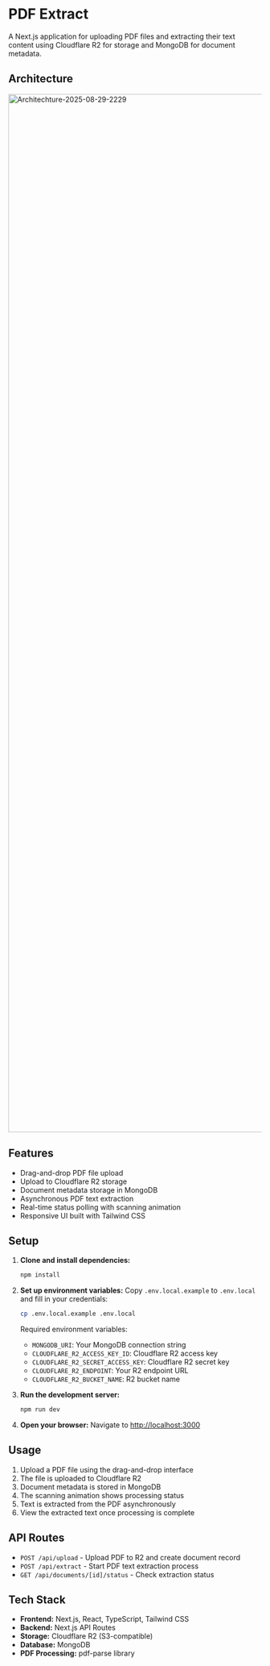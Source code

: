 # PDF Extract

A Next.js application for uploading PDF files and extracting their text content using Cloudflare R2 for storage and MongoDB for document metadata.

## Architecture
<img width="2904" height="2060" alt="Architechture-2025-08-29-2229" src="https://github.com/user-attachments/assets/802cb542-e6d9-4565-9d45-e0212b451b96" />


## Features

- Drag-and-drop PDF file upload
- Upload to Cloudflare R2 storage
- Document metadata storage in MongoDB
- Asynchronous PDF text extraction
- Real-time status polling with scanning animation
- Responsive UI built with Tailwind CSS

## Setup

1. **Clone and install dependencies:**
   ```bash
   npm install
   ```

2. **Set up environment variables:**
   Copy `.env.local.example` to `.env.local` and fill in your credentials:
   ```bash
   cp .env.local.example .env.local
   ```

   Required environment variables:
   - `MONGODB_URI`: Your MongoDB connection string
   - `CLOUDFLARE_R2_ACCESS_KEY_ID`: Cloudflare R2 access key
   - `CLOUDFLARE_R2_SECRET_ACCESS_KEY`: Cloudflare R2 secret key
   - `CLOUDFLARE_R2_ENDPOINT`: Your R2 endpoint URL
   - `CLOUDFLARE_R2_BUCKET_NAME`: R2 bucket name

3. **Run the development server:**
   ```bash
   npm run dev
   ```

4. **Open your browser:**
   Navigate to [http://localhost:3000](http://localhost:3000)

## Usage

1. Upload a PDF file using the drag-and-drop interface
2. The file is uploaded to Cloudflare R2
3. Document metadata is stored in MongoDB
4. The scanning animation shows processing status
5. Text is extracted from the PDF asynchronously
6. View the extracted text once processing is complete

## API Routes

- `POST /api/upload` - Upload PDF to R2 and create document record
- `POST /api/extract` - Start PDF text extraction process
- `GET /api/documents/[id]/status` - Check extraction status

## Tech Stack

- **Frontend:** Next.js, React, TypeScript, Tailwind CSS
- **Backend:** Next.js API Routes
- **Storage:** Cloudflare R2 (S3-compatible)
- **Database:** MongoDB
- **PDF Processing:** pdf-parse library
